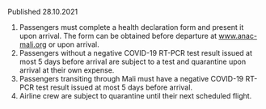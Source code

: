 Published 28.10.2021
1. Passengers must complete a health declaration form and present it upon arrival. The form can be obtained before departure at <a href="http://www.anac-mali.org">www.anac-mali.org</a> or upon arrival.
2. Passengers without a negative COVID-19 RT-PCR test result issued at most 5 days before arrival are subject to a test and quarantine upon arrival at their own expense.
3. Passengers transiting through Mali must have a negative COVID-19 RT-PCR test result issued at most 5 days before arrival.
4. Airline crew are subject to quarantine until their next scheduled flight.